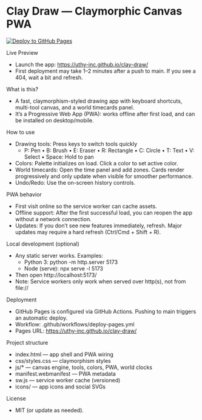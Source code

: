# Clay Draw — Claymorphic Canvas PWA

[![Deploy to GitHub Pages](https://github.com/uthy-inc/clay-draw/actions/workflows/deploy-pages.yml/badge.svg)](https://github.com/uthy-inc/clay-draw/actions/workflows/deploy-pages.yml)

Live Preview
- Launch the app: https://uthy-inc.github.io/clay-draw/
- First deployment may take 1–2 minutes after a push to main. If you see a 404, wait a bit and refresh.

What is this?
- A fast, claymorphism-styled drawing app with keyboard shortcuts, multi-tool canvas, and a world timecards panel.
- It’s a Progressive Web App (PWA): works offline after first load, and can be installed on desktop/mobile.

How to use
- Drawing tools: Press keys to switch tools quickly
  - P: Pen  •  B: Brush  •  E: Eraser  •  R: Rectangle  •  C: Circle  •  T: Text  •  V: Select  •  Space: Hold to pan
- Colors: Palette initializes on load. Click a color to set active color.
- World timecards: Open the time panel and add zones. Cards render progressively and only update when visible for smoother performance.
- Undo/Redo: Use the on-screen history controls.

PWA behavior
- First visit online so the service worker can cache assets.
- Offline support: After the first successful load, you can reopen the app without a network connection.
- Updates: If you don’t see new features immediately, refresh. Major updates may require a hard refresh (Ctrl/Cmd + Shift + R).

Local development (optional)
- Any static server works. Examples:
  - Python 3: python -m http.server 5173
  - Node (serve): npx serve -l 5173
- Then open http://localhost:5173/
- Note: Service workers only work when served over http(s), not from file://

Deployment
- GitHub Pages is configured via GitHub Actions. Pushing to main triggers an automatic deploy.
- Workflow: .github/workflows/deploy-pages.yml
- Pages URL: https://uthy-inc.github.io/clay-draw/

Project structure
- index.html — app shell and PWA wiring
- css/styles.css — claymorphism styles
- js/* — canvas engine, tools, colors, PWA, world clocks
- manifest.webmanifest — PWA metadata
- sw.js — service worker cache (versioned)
- icons/ — app icons and social SVGs

License
- MIT (or update as needed).